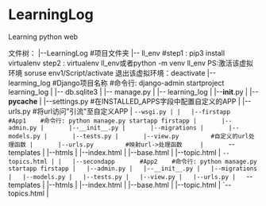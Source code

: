 # LearningLog
Learning python web 

文件树：
|--LearningLog    		   #项目文件夹
	|-- ll_env		   #step1 : pip3 install virtualenv   step2 : virtualenv ll_env或者python -m venv ll_env  PS:激活该虚拟环境 soruse env1/Script/activate    退出该虚拟环境：deactivate
	|-- learming_log    	   #Django项目名称  #命令行: django-admin startproject learning_log
	|   |-- db.sqlite3
	|   |-- manage.py
	|   |-- learning_log
	|       |--__init__.py
	|       |--__pycache__
	|       |--settings.py     #在INSTALLED_APPS字段中配置自定义的APP
	|       |--urls.py         #将url访问"引流"至自定义APP
	|       `--wsgi.py
	|
	|   |--firstapp   	   #App1    #命令行: python manage.py startapp firstapp
	|       |--admin.py
	|       |--__init__.py
	|       |--migrations
	|       |--models.py
	|       |--tests.py
	|       |--view.py         #自定义的url处理函数
	|       |--urls.py         #映射url->处理函数    
	|       `--templates
	|            |--htmls
	|                 |--index.html
	|                 |--base.html
	|                 |--topic.html
	|                 `--topics.html
	|
	|   |--secondapp  	   #App2    #命令行: python manage.py startapp firstapp
	|	|--admin.py
	|	|--__init__.py
	|	|--migrations
	|	|--models.py
	|	|--tests.py
	|	|--view.py
	|	|--urls.py
	|	`--templates
	|	     |--htmls
	|	          |--index.html
	|	          |--base.html
	|	          |--topic.html	
	|	          `--topics.html
	|
